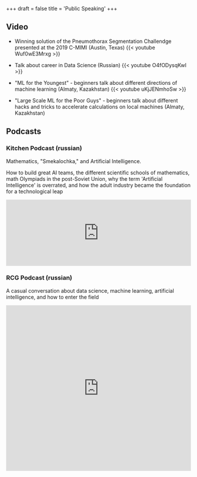 +++
draft = false
title = 'Public Speaking'
+++

## Video
- Winning solution of the Pneumothorax Segmentation Challendge presented at the 2019 C-MIMI (Austin, Texas)
{{< youtube Wuf0wE3Mrxg >}}

- Talk about career in Data Science (Russian)
{{< youtube O4fODysqKwI >}}

- "ML for the Youngest" - beginners talk about different directions of machine learning (Almaty, Kazakhstan)
{{< youtube uKjJENmhoSw >}}

- "Large Scale ML for the Poor Guys" - beginners talk about different hacks and tricks to accelerate calculations on local machines (Almaty, Kazakhstan)

## Podcasts
### Kitchen Podcast (russian)
Mathematics, "Smekalochka," and Artificial Intelligence.

How to build great AI teams, the different scientific schools of mathematics, math Olympiads in the post-Soviet Union, why the term 'Artificial Intelligence' is overrated, and how the adult industry became the foundation for a technological leap
<iframe src="https://www.listennotes.com/podcasts/kitchen-podcast/2-ануар-аймолдин-поможет-ли-RJvobQ6wVFZ/embed/" height="180px" width="100%" style="width: 1px; min-width: 100%;" frameborder="0" scrolling="no" loading="lazy"></iframe>

### RCG Podcast (russian)
A casual conversation about data science, machine learning, artificial intelligence, and how to enter the field
<iframe frameborder="0" style="border-style: none;"
        width="100%" height='450' src="https://zvuk.com/embed/episode?id=85052036" />

## Newsletters